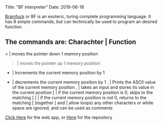 Title: "BF interpreter" Date: 2019-06-18

[Brainfuck](https://en.wikipedia.org/wiki/Brainfuck) or BF is an esoteric, turing complete programming language. It has 8 simple commands, but can technically be used to program an desired function

The commands are:
Charachter | Function
---------------------
 < | moves the pointer down 1 memory position
 > | moves the pointer up 1 memory position
+ | Increments the current memory position by 1
- | decrements the current memory position by 1
. | Prints the ASCII value of the current memory position
, | takes an input and stores its value in the current position
\[ | if the current memory position is 0, skips to the matching \]
\] | if the current memory position is not 0, returns to the matching \[ (together \[ and \] allow loops)
any other characters or white space are ignored, and can be used as comments
      
      
[Click Here](https://quadriplanar.github.io/examples/interpreters/BF/BF.html) for the web app, or [Here](https://github.com/quadriplanar/quadriplanar.github.io/tree/master/examples/interpreters/BF) for the repository
